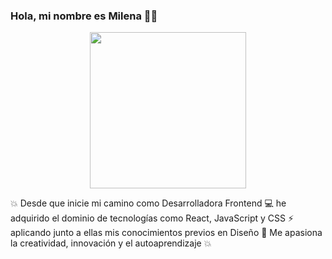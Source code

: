 ### Hola, mi nombre es Milena 👋😎
<p align = "center"> <img src="https://media.giphy.com/media/oy83DwqHRcR1jJczV3/giphy.gif" width="250px"></p> 
💥 Desde que inicie mi camino como Desarrolladora Frontend 💻 he adquirido el dominio de tecnologías como React, JavaScript y CSS ⚡ aplicando junto a ellas mis conocimientos previos en Diseño 🌈 Me apasiona la creatividad, innovación y el autoaprendizaje 💥
 

<!--
**SMilenaGranados/SMilenaGranados** is a ✨ _special_ ✨ repository because its `README.md` (this file) appears on your GitHub profile.

Here are some ideas to get you started:

- 🔭 I’m currently working on ...
- 🌱 I’m currently learning ...
- 👯 I’m looking to collaborate on ...
- 🤔 I’m looking for help with ...
- 💬 Ask me about ...
- 📫 How to reach me: ...
- 😄 Pronouns: ...
- ⚡ Fun fact: ...
-->
